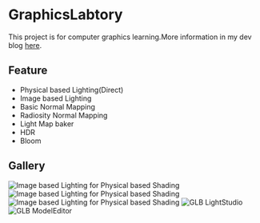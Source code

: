 # GraphicsLabtory
This project is for computer graphics learning.More information in my dev blog [here](https://blog.csdn.net/i_dovelemon/article/details/51541092v).

## Feature
- Physical based Lighting(Direct)
- Image based Lighting
- Basic Normal Mapping
- Radiosity Normal Mapping
- Light Map baker
- HDR
- Bloom

## Gallery
![Image based Lighting for Physical based Shading](https://github.com/idovelemon/GraphicsLabtory/raw/master/glbcodebase/graphicslab/doc/gallery/1.jpg)
![Image based Lighting for Physical based Shading](https://github.com/idovelemon/GraphicsLabtory/raw/master/glbcodebase/graphicslab/doc/gallery/2.jpg)
![Image based Lighting for Physical based Shading](https://github.com/idovelemon/GraphicsLabtory/raw/master/glbcodebase/graphicslab/doc/gallery/3.jpg)
![GLB LightStudio](https://github.com/idovelemon/GraphicsLabtory/raw/master/glbcodebase/graphicslab/doc/gallery/4.jpg)
![GLB ModelEditor](https://github.com/idovelemon/GraphicsLabtory/raw/master/glbcodebase/graphicslab/doc/gallery/5.jpg)